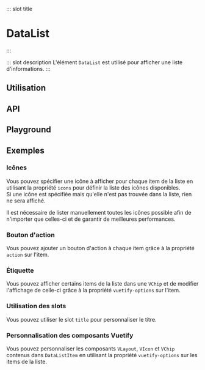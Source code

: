 ::: slot title
# DataList
:::

::: slot description
L'élément `DataList` est utilisé pour afficher une liste d'informations.
:::

## Utilisation

<DocExample
  eager
  file="elements/data-list/examples/data-list"
/>

## API

<DocApi
  :value="['DataList', 'DataListItem', 'DataListLoading']"
  :api="{
    DataList: {
      props: [
        {
          name: 'items',
          required: true,
          type: 'DataListItem[]',
          description: 'La liste des items à afficher.',
          example: '{\n	key: string;\n	value?: string;\n	action?: string;\n	chip?: boolean;\n	icon?: string;\n	options?: Options;\n}'
        },
        {
          name: 'icons',
          value: 'undefined',
          type: 'DataListIcons',
          description: 'La liste des différentes icônes disponibles pour les items.',
          example: '{\n	[iconName: string]: string;\n}'
        },
        {
          name: 'list-title',
          type: 'string',
          value: 'undefined',
          description: 'Le titre de la liste.'
        },
        {
          name: 'title-class',
          type: 'string',
          value: '\'mb-3 headline\'',
          description: 'Les classes à appliquer sur le titre de la liste.'
        },
        {
          name: 'row',
          type: 'boolean',
          value: 'false',
          description: 'Affiche les items de la liste horizontalement.'
        },
        {
          name: 'flex',
          type: 'boolean',
          value: 'false',
          description: 'Affiche les items en ligne avec passage à la ligne lorsqu\'il n\'y a plus de place disponible.'
        },
        {
          name: 'placeholder',
          type: 'string',
          value: '\'…\'',
          description: 'Le texte à afficher lorsqu\'il n\'y a pas de valeur.'
        },
        {
          name: 'min-width',
          type: 'string',
          value: 'undefined',
          description: 'La largeur minimum du composant.'
        },
        {
          name: 'item-width',
          type: 'string',
          value: '\'200px\'',
          description: 'La largeur de chaque item.'
        },
        {
          name: 'loading',
          type: 'boolean',
          value: 'false',
          description: 'Affiche un état de chargement.'
        },
        {
          name: 'items-number-loading',
          type: 'number',
          value: '1',
          description: 'Le nombre d\'items à afficher lors du chargement.'
        },
        {
          name: 'heading-loading',
          type: 'boolean',
          value: 'false',
          description: 'Affiche un squelette pour le titre pendant le chargement.'
        }
      ],
      slots: [
        {
          name: 'title',
          description: 'Slot pour remplacer le titre par défaut.'
        }
      ],
      events: [
        {
          name: 'click:item-action',
          description: 'Événement émis lorsque l\'utilisateur clique sur le bouton d\'action d\'un item.',
          value: 'itemIndex: number'
        }
      ]
    },
    DataListItem: {
      props: [
        {
          name: 'label',
          type: 'string',
          required: true,
          description: 'Le label de la valeur.'
        },
        {
          name: 'value',
          type: 'string',
          value: 'undefined',
          description: 'La valeur à afficher.'
        },
        {
          name: 'action',
          type: 'string',
          value: 'undefined',
          description: 'Le label du bouton action à afficher.'
        },
        {
          name: 'placeholder',
          type: 'string',
          value: '\'…\'',
          description: 'Le texte à afficher lorsqu\'il n\'y a pas de valeur.'
        },
        {
          name: 'chip',
          type: 'boolean',
          value: 'false',
          description: 'Affiche la valeur dans une `VChip`.'
        },
        {
          name: 'icon',
          type: 'string',
          value: 'undefined',
          description: 'Le nom de l\'icône à afficher.'
        },
        {
          name: 'vuetify-options',
          type: 'Options',
          value: 'undefined',
          description: 'Personnalisation des composants Vuetify en utilisant la directive `customizable`.'
        }
      ],
      slots: [
        {
          name: 'icon',
          description: 'Slot pour remplacer l\'icône.'
        },
        {
          name: 'value',
          description: 'Slot pour remplacer le contenu de l\'item.'
        },
        {
          name: 'action',
          description: 'Slot pour remplacer le contenu de l\'action.'
        }
      ],
      events: [
        {
          name: 'click:action',
          description: 'Événement émis lorsque l\'utilisateur clique sur le bouton d\'action.'
        }
      ]
    },
    DataListLoading: {
      props: [
        {
          name: 'itemsNumber',
          type: 'number',
          value: '1',
          description: 'Le nombre d\'items à afficher pendant le chargement.'
        },
        {
          name: 'heading',
          type: 'boolean',
          value: 'false',
          description: 'Affiche un squelette pour le titre pendant le chargement.'
        },
        {
          name: 'row',
          type: 'boolean',
          value: 'false',
          description: 'Affiche les items de la liste horizontalement.'
        },
        {
          name: 'flex',
          type: 'boolean',
          value: 'false',
          description: 'Affiche les items en ligne avec passage à la ligne lorsqu\'il n\'y a plus de place disponible.'
        },
        {
          name: 'width',
          type: 'string',
          value: '\'200px\'',
          description: 'La largeur de chaque item.'
        }
      ]
    }
  }"
/>

## Playground

<DocExample file="elements/data-list/examples/data-list-playground" />

## Exemples

### Icônes

Vous pouvez spécifier une icône à afficher pour chaque item de la liste en utilisant la propriété `icons` pour définir la liste des icônes disponibles.<br>
Si une icône est spécifiée mais qu'elle n'est pas trouvée dans la liste, rien ne sera affiché.

<DocInfo>

Il est nécessaire de lister manuellement toutes les icônes possible afin de n'importer que celles-ci et de garantir de meilleures performances.

</DocInfo>

<DocExample file="elements/data-list/examples/data-list-icons" />

### Bouton d'action

Vous pouvez ajouter un bouton d'action à chaque item grâce à la propriété `action` sur l'item.

<DocExample file="elements/data-list/examples/data-list-action" />

### Étiquette

Vous pouvez afficher certains items de la liste dans une `VChip` et de modifier l'affichage de celle-ci grâce à la propriété `vuetify-options` sur l'item.

<DocExample file="elements/data-list/examples/data-list-chip" />

### Utilisation des slots

Vous pouvez utiliser le slot `title` pour personnaliser le titre.

<DocExample file="elements/data-list/examples/data-list-slot" />

### Personnalisation des composants Vuetify

Vous pouvez personnaliser les composants `VLayout`, `VIcon` et `VChip` contenus dans `DataListItem` en utilisant la propriété `vuetify-options` sur les items de la liste.

<DocExample file="elements/data-list/examples/data-list-options" />
